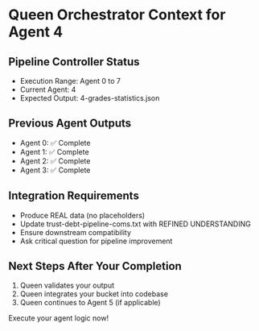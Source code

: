 
# Queen Orchestrator Context for Agent 4

## Pipeline Controller Status
- Execution Range: Agent 0 to 7
- Current Agent: 4
- Expected Output: 4-grades-statistics.json

## Previous Agent Outputs
- Agent 0: ✅ Complete 
- Agent 1: ✅ Complete 
- Agent 2: ✅ Complete 
- Agent 3: ✅ Complete 

## Integration Requirements
- Produce REAL data (no placeholders)
- Update trust-debt-pipeline-coms.txt with REFINED UNDERSTANDING
- Ensure downstream compatibility
- Ask critical question for pipeline improvement

## Next Steps After Your Completion
1. Queen validates your output
2. Queen integrates your bucket into codebase
3. Queen continues to Agent 5 (if applicable)

Execute your agent logic now!
